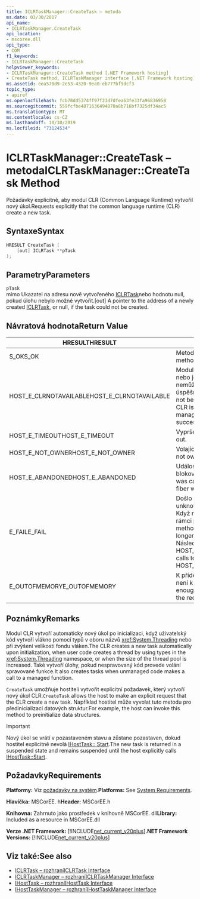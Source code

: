 ```yaml
---
title: ICLRTaskManager::CreateTask – metoda
ms.date: 03/30/2017
api_name:
- ICLRTaskManager.CreateTask
api_location:
- mscoree.dll
api_type:
- COM
f1_keywords:
- ICLRTaskManager::CreateTask
helpviewer_keywords:
- ICLRTaskManager::CreateTask method [.NET Framework hosting]
- CreateTask method, ICLRTaskManager interface [.NET Framework hosting]
ms.assetid: eea570d9-2e53-4320-9ea0-eb777bf9dcf3
topic_type:
- apiref
ms.openlocfilehash: fcb78dd5374ff97f23d7dfea63fe33fa96836958
ms.sourcegitcommit: 559fcfbe4871636494870a8b716bf7325df34ac5
ms.translationtype: MT
ms.contentlocale: cs-CZ
ms.lasthandoff: 10/30/2019
ms.locfileid: "73124534"
---
```

# <a name="iclrtaskmanagercreatetask-method"></a><span data-ttu-id="21e8d-102">ICLRTaskManager::CreateTask – metoda</span><span class="sxs-lookup"><span data-stu-id="21e8d-102">ICLRTaskManager::CreateTask Method</span></span>
<span data-ttu-id="21e8d-103">Požadavky explicitně, aby modul CLR (Common Language Runtime) vytvořil nový úkol.</span><span class="sxs-lookup"><span data-stu-id="21e8d-103">Requests explicitly that the common language runtime (CLR) create a new task.</span></span>  
  
## <a name="syntax"></a><span data-ttu-id="21e8d-104">Syntaxe</span><span class="sxs-lookup"><span data-stu-id="21e8d-104">Syntax</span></span>  
  
```cpp  
HRESULT CreateTask (  
    [out] ICLRTask **pTask  
);  
```  
  
## <a name="parameters"></a><span data-ttu-id="21e8d-105">Parametry</span><span class="sxs-lookup"><span data-stu-id="21e8d-105">Parameters</span></span>  
 `pTask`  
 <span data-ttu-id="21e8d-106">mimo Ukazatel na adresu nově vytvořeného [ICLRTask](../../../../docs/framework/unmanaged-api/hosting/iclrtask-interface.md)nebo hodnotu null, pokud úlohu nebylo možné vytvořit.</span><span class="sxs-lookup"><span data-stu-id="21e8d-106">[out] A pointer to the address of a newly created [ICLRTask](../../../../docs/framework/unmanaged-api/hosting/iclrtask-interface.md), or null, if the task could not be created.</span></span>  
  
## <a name="return-value"></a><span data-ttu-id="21e8d-107">Návratová hodnota</span><span class="sxs-lookup"><span data-stu-id="21e8d-107">Return Value</span></span>  
  
|<span data-ttu-id="21e8d-108">HRESULT</span><span class="sxs-lookup"><span data-stu-id="21e8d-108">HRESULT</span></span>|<span data-ttu-id="21e8d-109">Popis</span><span class="sxs-lookup"><span data-stu-id="21e8d-109">Description</span></span>|  
|-------------|-----------------|  
|<span data-ttu-id="21e8d-110">S_OK</span><span class="sxs-lookup"><span data-stu-id="21e8d-110">S_OK</span></span>|<span data-ttu-id="21e8d-111">Metoda byla úspěšně vrácena.</span><span class="sxs-lookup"><span data-stu-id="21e8d-111">The method returned successfully.</span></span>|  
|<span data-ttu-id="21e8d-112">HOST_E_CLRNOTAVAILABLE</span><span class="sxs-lookup"><span data-stu-id="21e8d-112">HOST_E_CLRNOTAVAILABLE</span></span>|<span data-ttu-id="21e8d-113">Modul CLR nebyl načten do procesu, nebo je modul CLR ve stavu, ve kterém nemůže spustit spravovaný kód nebo úspěšně zpracovat volání.</span><span class="sxs-lookup"><span data-stu-id="21e8d-113">The CLR has not been loaded into a process, or the CLR is in a state in which it cannot run managed code or process the call successfully.</span></span>|  
|<span data-ttu-id="21e8d-114">HOST_E_TIMEOUT</span><span class="sxs-lookup"><span data-stu-id="21e8d-114">HOST_E_TIMEOUT</span></span>|<span data-ttu-id="21e8d-115">Vypršel časový limit volání.</span><span class="sxs-lookup"><span data-stu-id="21e8d-115">The call timed out.</span></span>|  
|<span data-ttu-id="21e8d-116">HOST_E_NOT_OWNER</span><span class="sxs-lookup"><span data-stu-id="21e8d-116">HOST_E_NOT_OWNER</span></span>|<span data-ttu-id="21e8d-117">Volající nevlastní zámek.</span><span class="sxs-lookup"><span data-stu-id="21e8d-117">The caller does not own the lock.</span></span>|  
|<span data-ttu-id="21e8d-118">HOST_E_ABANDONED</span><span class="sxs-lookup"><span data-stu-id="21e8d-118">HOST_E_ABANDONED</span></span>|<span data-ttu-id="21e8d-119">Událost byla zrušena při čekání na blokované vlákno nebo vlákna.</span><span class="sxs-lookup"><span data-stu-id="21e8d-119">An event was canceled while a blocked thread or fiber was waiting on it.</span></span>|  
|<span data-ttu-id="21e8d-120">E_FAIL</span><span class="sxs-lookup"><span data-stu-id="21e8d-120">E_FAIL</span></span>|<span data-ttu-id="21e8d-121">Došlo k neznámé chybě závažnosti.</span><span class="sxs-lookup"><span data-stu-id="21e8d-121">An unknown catastrophic failure occurred.</span></span> <span data-ttu-id="21e8d-122">Když metoda vrátí E_FAIL, CLR již není v rámci procesu použitelný.</span><span class="sxs-lookup"><span data-stu-id="21e8d-122">When a method returns E_FAIL, the CLR is no longer usable within the process.</span></span> <span data-ttu-id="21e8d-123">Následná volání metod hostování vrací HOST_E_CLRNOTAVAILABLE.</span><span class="sxs-lookup"><span data-stu-id="21e8d-123">Subsequent calls to hosting methods return HOST_E_CLRNOTAVAILABLE.</span></span>|  
|<span data-ttu-id="21e8d-124">E_OUTOFMEMORY</span><span class="sxs-lookup"><span data-stu-id="21e8d-124">E_OUTOFMEMORY</span></span>|<span data-ttu-id="21e8d-125">K přidělení požadovaného prostředku není k dispozici dostatek paměti.</span><span class="sxs-lookup"><span data-stu-id="21e8d-125">Not enough memory is available to allocate the requested resource.</span></span>|  
  
## <a name="remarks"></a><span data-ttu-id="21e8d-126">Poznámky</span><span class="sxs-lookup"><span data-stu-id="21e8d-126">Remarks</span></span>  
 <span data-ttu-id="21e8d-127">Modul CLR vytvoří automaticky nový úkol po inicializaci, když uživatelský kód vytvoří vlákno pomocí typů v oboru názvů <xref:System.Threading> nebo při zvýšení velikosti fondu vláken.</span><span class="sxs-lookup"><span data-stu-id="21e8d-127">The CLR creates a new task automatically upon initialization, when user code creates a thread by using types in the <xref:System.Threading> namespace, or when the size of the thread pool is increased.</span></span> <span data-ttu-id="21e8d-128">Také vytvoří úlohy, pokud nespravovaný kód provede volání spravované funkce.</span><span class="sxs-lookup"><span data-stu-id="21e8d-128">It also creates tasks when unmanaged code makes a call to a managed function.</span></span>  
  
 <span data-ttu-id="21e8d-129">`CreateTask` umožňuje hostiteli vytvořit explicitní požadavek, který vytvoří nový úkol CLR.</span><span class="sxs-lookup"><span data-stu-id="21e8d-129">`CreateTask` allows the host to make an explicit request that the CLR create a new task.</span></span> <span data-ttu-id="21e8d-130">Například hostitel může vyvolat tuto metodu pro předinicializaci datových struktur.</span><span class="sxs-lookup"><span data-stu-id="21e8d-130">For example, the host can invoke this method to preinitialize data structures.</span></span>  
  
> [!IMPORTANT]
> <span data-ttu-id="21e8d-131">Nový úkol se vrátí v pozastaveném stavu a zůstane pozastaven, dokud hostitel explicitně nevolá [IHostTask:: Start](../../../../docs/framework/unmanaged-api/hosting/ihosttask-start-method.md).</span><span class="sxs-lookup"><span data-stu-id="21e8d-131">The new task is returned in a suspended state and remains suspended until the host explicitly calls [IHostTask::Start](../../../../docs/framework/unmanaged-api/hosting/ihosttask-start-method.md).</span></span>  
  
## <a name="requirements"></a><span data-ttu-id="21e8d-132">Požadavky</span><span class="sxs-lookup"><span data-stu-id="21e8d-132">Requirements</span></span>  
 <span data-ttu-id="21e8d-133">**Platformy:** Viz [požadavky na systém](../../../../docs/framework/get-started/system-requirements.md).</span><span class="sxs-lookup"><span data-stu-id="21e8d-133">**Platforms:** See [System Requirements](../../../../docs/framework/get-started/system-requirements.md).</span></span>  
  
 <span data-ttu-id="21e8d-134">**Hlavička:** MSCorEE. h</span><span class="sxs-lookup"><span data-stu-id="21e8d-134">**Header:** MSCorEE.h</span></span>  
  
 <span data-ttu-id="21e8d-135">**Knihovna:** Zahrnuto jako prostředek v knihovně MSCorEE. dll</span><span class="sxs-lookup"><span data-stu-id="21e8d-135">**Library:** Included as a resource in MSCorEE.dll</span></span>  
  
 <span data-ttu-id="21e8d-136">**Verze .NET Framework:** [!INCLUDE[net_current_v20plus](../../../../includes/net-current-v20plus-md.md)]</span><span class="sxs-lookup"><span data-stu-id="21e8d-136">**.NET Framework Versions:** [!INCLUDE[net_current_v20plus](../../../../includes/net-current-v20plus-md.md)]</span></span>  
  
## <a name="see-also"></a><span data-ttu-id="21e8d-137">Viz také:</span><span class="sxs-lookup"><span data-stu-id="21e8d-137">See also</span></span>

- [<span data-ttu-id="21e8d-138">ICLRTask – rozhraní</span><span class="sxs-lookup"><span data-stu-id="21e8d-138">ICLRTask Interface</span></span>](../../../../docs/framework/unmanaged-api/hosting/iclrtask-interface.md)
- [<span data-ttu-id="21e8d-139">ICLRTaskManager – rozhraní</span><span class="sxs-lookup"><span data-stu-id="21e8d-139">ICLRTaskManager Interface</span></span>](../../../../docs/framework/unmanaged-api/hosting/iclrtaskmanager-interface.md)
- [<span data-ttu-id="21e8d-140">IHostTask – rozhraní</span><span class="sxs-lookup"><span data-stu-id="21e8d-140">IHostTask Interface</span></span>](../../../../docs/framework/unmanaged-api/hosting/ihosttask-interface.md)
- [<span data-ttu-id="21e8d-141">IHostTaskManager – rozhraní</span><span class="sxs-lookup"><span data-stu-id="21e8d-141">IHostTaskManager Interface</span></span>](../../../../docs/framework/unmanaged-api/hosting/ihosttaskmanager-interface.md)
